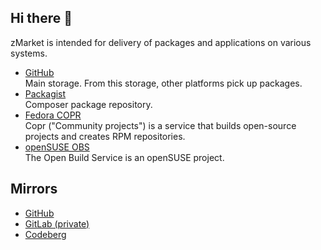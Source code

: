 ## Hi there 👋

zMarket is intended for delivery of packages and applications on various systems.

- [GitHub](https://github.com/zmarket)  
  Main storage. From this storage, other platforms pick up packages.
- [Packagist](https://packagist.org/packages/zmarket)  
  Composer package repository.
- [Fedora COPR](https://copr.fedorainfracloud.org/coprs/zmarket/)  
  Copr ("Community projects") is a service that builds open-source projects and creates RPM repositories.
- [openSUSE OBS](https://build.opensuse.org/project/show/home:zmarket)  
  The Open Build Service is an openSUSE project.

## Mirrors

- [GitHub](https://github.com/zmarket-mirror)
- [GitLab (private)](https://gitlab.com/zmarket-mirror)
- [Codeberg](https://codeberg.org/zmarket-mirror)
